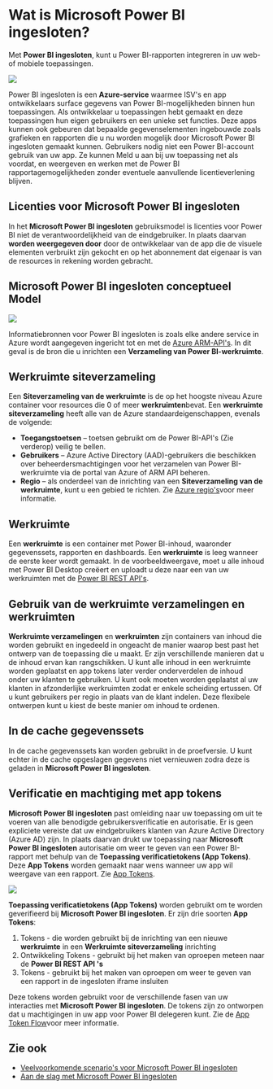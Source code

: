 <properties
   pageTitle="Wat is Microsoft Power BI ingesloten?"
   description="Power BI ingesloten kunt u Power BI-rapporten integreren in uw web- of mobiele toepassingen, zodat u niet hoeft te maken van aangepaste oplossingen om gegevens voor uw gebruikers te visualiseren"
   services="power-bi-embedded"
   documentationCenter=""
   authors="guyinacube"
   manager="erikre"
   editor=""
   tags=""/>
<tags
   ms.service="power-bi-embedded"
   ms.devlang="NA"
   ms.topic="article"
   ms.tgt_pltfrm="NA"
   ms.workload="powerbi"
   ms.date="10/04/2016"
   ms.author="asaxton"/>

# <a name="what-is-microsoft-power-bi-embedded"></a>Wat is Microsoft Power BI ingesloten?

Met **Power BI ingesloten**, kunt u Power BI-rapporten integreren in uw web- of mobiele toepassingen.

![](media\powerbi-embedded-whats-is\what-is.png)

Power BI ingesloten is een **Azure-service** waarmee ISV's en app ontwikkelaars surface gegevens van Power BI-mogelijkheden binnen hun toepassingen. Als ontwikkelaar u toepassingen hebt gemaakt en deze toepassingen hun eigen gebruikers en een unieke set functies. Deze apps kunnen ook gebeuren dat bepaalde gegevenselementen ingebouwde zoals grafieken en rapporten die u nu worden mogelijk door Microsoft Power BI ingesloten gemaakt kunnen. Gebruikers nodig niet een Power BI-account gebruik van uw app. Ze kunnen Meld u aan bij uw toepassing net als voordat, en weergeven en werken met de Power BI rapportagemogelijkheden zonder eventuele aanvullende licentieverlening blijven.

## <a name="licensing-for-microsoft-power-bi-embedded"></a>Licenties voor Microsoft Power BI ingesloten

In het **Microsoft Power BI ingesloten** gebruiksmodel is licenties voor Power BI niet de verantwoordelijkheid van de eindgebruiker.  In plaats daarvan **worden weergegeven door** door de ontwikkelaar van de app die de visuele elementen verbruikt zijn gekocht en op het abonnement dat eigenaar is van de resources in rekening worden gebracht.

## <a name="microsoft-power-bi-embedded-conceptual-model"></a>Microsoft Power BI ingesloten conceptueel Model

![](media\powerbi-embedded-whats-is\model.png)

Informatiebronnen voor Power BI ingesloten is zoals elke andere service in Azure wordt aangegeven ingericht tot en met de [Azure ARM-API's](https://msdn.microsoft.com/library/mt712306.aspx). In dit geval is de bron die u inrichten een **Verzameling van Power BI-werkruimte**.

## <a name="workspace-collection"></a>Werkruimte siteverzameling

Een **Siteverzameling van de werkruimte** is de op het hoogste niveau Azure container voor resources die 0 of meer **werkruimten**bevat.  Een **werkruimte** **siteverzameling** heeft alle van de Azure standaardeigenschappen, evenals de volgende:

-   **Toegangstoetsen** – toetsen gebruikt om de Power BI-API's (Zie verderop) veilig te bellen.
-   **Gebruikers** – Azure Active Directory (AAD)-gebruikers die beschikken over beheerdersmachtigingen voor het verzamelen van Power BI-werkruimte via de portal van Azure of ARM API beheren.
-   **Regio** – als onderdeel van de inrichting van een **Siteverzameling van de werkruimte**, kunt u een gebied te richten. Zie [Azure regio's](https://azure.microsoft.com/regions/)voor meer informatie.

## <a name="workspace"></a>Werkruimte

Een **werkruimte** is een container met Power BI-inhoud, waaronder gegevenssets, rapporten en dashboards. Een **werkruimte** is leeg wanneer de eerste keer wordt gemaakt. In de voorbeeldweergave, moet u alle inhoud met Power BI Desktop creëert en uploadt u deze naar een van uw werkruimten met de [Power BI REST API's](http://docs.powerbi.apiary.io/reference).

## <a name="using-workspace-collections-and-workspaces"></a>Gebruik van de werkruimte verzamelingen en werkruimten
**Werkruimte verzamelingen** en **werkruimten** zijn containers van inhoud die worden gebruikt en ingedeeld in ongeacht de manier waarop best past het ontwerp van de toepassing die u maakt. Er zijn verschillende manieren dat u de inhoud ervan kan rangschikken. U kunt alle inhoud in een werkruimte worden geplaatst en app tokens later verder onderverdelen de inhoud onder uw klanten te gebruiken. U kunt ook moeten worden geplaatst al uw klanten in afzonderlijke werkruimten zodat er enkele scheiding ertussen. Of u kunt gebruikers per regio in plaats van de klant indelen. Deze flexibele ontwerpen kunt u kiest de beste manier om inhoud te ordenen.

## <a name="cached-datasets"></a>In de cache gegevenssets

In de cache gegevenssets kan worden gebruikt in de proefversie.  U kunt echter in de cache opgeslagen gegevens niet vernieuwen zodra deze is geladen in **Microsoft Power BI ingesloten**.

## <a name="authentication-and-authorization-with-app-tokens"></a>Verificatie en machtiging met app tokens

**Microsoft Power BI ingesloten** past omleiding naar uw toepassing om uit te voeren van alle benodigde gebruikersverificatie en autorisatie. Er is geen expliciete vereiste dat uw eindgebruikers klanten van Azure Active Directory (Azure AD) zijn.  In plaats daarvan drukt uw toepassing naar **Microsoft Power BI ingesloten** autorisatie om weer te geven van een Power BI-rapport met behulp van de **Toepassing verificatietokens (App Tokens)**.  Deze **App Tokens** worden gemaakt naar wens wanneer uw app wil weergave van een rapport.  Zie [App Tokens](power-bi-embedded-get-started-sample.md#key-flow).

![](media\powerbi-embedded-whats-is\app-tokens.png)

**Toepassing verificatietokens (App Tokens)** worden gebruikt om te worden geverifieerd bij **Microsoft Power BI ingesloten**.  Er zijn drie soorten **App Tokens**:

1.  Tokens - die worden gebruikt bij de inrichting van een nieuwe **werkruimte** in een **Werkruimte siteverzameling** inrichting
2.  Ontwikkeling Tokens - gebruikt bij het maken van oproepen meteen naar de **Power BI REST API 's**
3.  Tokens - gebruikt bij het maken van oproepen om weer te geven van een rapport in de ingesloten iframe insluiten

Deze tokens worden gebruikt voor de verschillende fasen van uw interacties met **Microsoft Power BI ingesloten**.  De tokens zijn zo ontworpen dat u machtigingen in uw app voor Power BI delegeren kunt. Zie de [App Token Flow](power-bi-embedded-app-token-flow.md)voor meer informatie.

## <a name="see-also"></a>Zie ook
- [Veelvoorkomende scenario's voor Microsoft Power BI ingesloten](power-bi-embedded-scenarios.md)
- [Aan de slag met Microsoft Power BI ingesloten](power-bi-embedded-get-started.md)
